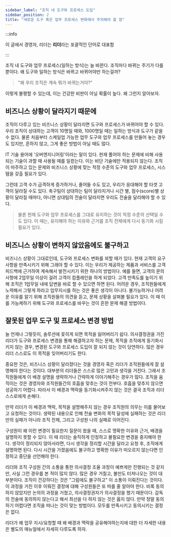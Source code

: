```yaml
---
sidebar_label: "조직 내 도구와 프로세스 도입"
sidebar_position: 2
title: "새로운 도구 혹은 업무 프로세스 변화에서 주의해야 할 점"
---
```


:::info

이 글에서 경영자, 리더는 **리더**라는 포괄적인 단어로 대표함

:::

조직 내 도구와 업무 프로세스(일하는 방식)는 늘 바뀐다. 조직마다 바뀌는 주기가 다를 뿐이다. 왜 도구와 일하는 방식은 바뀌고 바뀌어야만 하는걸까?

> "왜 우리 조직은 계속 뭐가 바뀌는거야?"

이렇게 불평할 수 있는데, 이는 건강한 비판이 아닐 확률이 높다. 왜 그런지 알아보자.

## 비즈니스 상황이 달라지기 때문에

조직이 다루고 있는 비즈니스 상황이 달라지면 도구와 프로세스가 바뀌어야 할 수 있다. 우리 조직이 상대하는 고객이 10명일 때와, 1000명일 때는 일하는 방식과 도구가 같을 수 없다. 물론 처음부터 스케일업 가능한 업무 도구와 업무 프로세스를 만들어 놓는 경우도 있지만, 흔하지 않고, 그게 좋은 방법이 아닐 때도 많다.

IT 기술 용어에 '오버엔지니어링'이라는 말이 있다. 현재 풀어야 하는 문제에 비해 사용되는 기술이 과할 때 사용될 때를 일컫는다. 이는 비단 기술에만 적용되지 않는다. 조직이 마주하고 있는 문제와 비즈니스 상황에 맞는 적정 수준의 도구와 업무 프로세스, 시스템을 갖출 필요가 있다.

그런데 고객 수가 급격하게 증가하거나, 줄어들 수도 있고, 우리가 응대해야 할 타겟 고객이 달라질 수도 있다. 축구팀이 상대하는 팀이 달라지거나 시간 별, 점수(score)별 상황이 달라질 때마다, 아니면 상대팀의 전술이 달라지면 우리도 전술을 달리해야 할 수 있다.

> 물론 현재 도구와 업무 프로세스를 그대로 유지하는 것이 적정 수준의 선택일 수도 있다. 이 때는, 유지해야 하는 이유와 근거를 조직 전체에게 다시 동기화 시킬 필요가 있다.

## 비즈니스 상황이 변하지 않았음에도 불구하고

비즈니스 상황이 그대로인데, 도구와 프로세스 변화를 꾀할 때가 있다. 현재 고객의 요구사항을 만족시키기 위해 그래야 할 수 있다. 이는 우리가 제공하는 제품과 서비스를 고객 피드백에 근거하여 계속해서 발전시키기 위한 하나의 방법이다. 예를 들면, 고객의 문의사항에 2업무일 이상이 걸려 고객이 컴플레인을 하게 되었다. 고객 만족도를 높이기 위해 조직은 1업무일 내에 답변을 바로 할 수 있으면 하면 된다. 어려운 경우, 조직원들에게 노력해서 그렇게 하라고 업무지시를 하는 것은 좋은 생각이 아니다. 불가능하거나 어려운 이유를 알기 위해 조직원들의 의견을 듣고, 문제 상황을 살펴볼 필요가 있다. 이 때 이를 가능케하기 위해 도구와 프로세스를 바꾸는 것이 흔한 문제 해결 방법이다.

## 잘못된 업무 도구 및 프로세스 변경 방법

늘 언제나 그렇듯이, 솔루션에 꽂히게 되면 목적을 잃어버리기 쉽다. 의사결정권을 가진 리더가 도구와 프로세스 변경을 통해 해결하고자 하는 문제, 목적을 조직에게 동기화시키지 않는 경우, 변경된 도구와 프로세스 도입이 잘 되지 않는 것이 당연하다. 많은 경우 리더 스스로도 이 목적을 잊어버리기도 한다.

중요한 것은, 비즈니스 상황이 달라졌다는 것을 경영자 혹은 리더가 조직원들에게 잘 설명해야 한다는 것이다. 대부분의 리더들은 스스로 많은 고민과 생각을 거친다. 그래서 조직원들에게 이 배경 설명을 생략하거나 간략하게 이야기해주는 경우가 많다. 조직을 움직이는 것은 경영자와 조직원들간의 호흡을 맞추는 것이 전부다. 호흡을 맞추지 않으면 성공하기 어렵다. 따라서 이 배경과 맥락을 동기화시켜주지 않는 것은 결국 조직과 리더 스스로에게 손해다.

만약 리더가 이 배경과 맥락, 목적을 설명해주지 않는 경우 조직원의 의무는 이를 물어보고 요청하는 것이다. 생략된 내용으로 인해 전술 변화의 목적 달성에 실패하는 것은 리더만의 실패가 아니라 조직 전체, 그리고 구성원 나의 실패로 이어진다.

구성원이 왜 이런 변경이 필요한지 질문이 왔을 때, 스스로 명확한 이유와 근거, 배경을 설명하지 못할 수 있다. 이 때 리더는 솔직하게 인정하고 불필요한 변경을 중지해야 한다. 생각이 정리되지 않아서라면, 다시 생각을 정리할 시간을 달라고 요청 후, 조직에게 설명하면 된다. 다시 시간을 가졌음에도 불구하고 명확한 이유가 떠오르지 않는다면 인정하고 중단을 선언해야 한다.

리더와 조직 구성원 간의 소통을 통한 의사결정 조율 과정이 예쁘게만 진행되는 것 같지만, 사실 그런 경우를 본 적이 많지 않다. 많은 경우 거칠고, 불만도 터져나오는 것이 대부분이다. 조직이 건강하다는 것은 "그럼에도 불구하고" 이 소통이 이뤄진다는 것이다. 이 과정을 거친 이후 이뤄진 결정에 대해 구성원들은 또 따를 줄 알아야 한다. 비록 동의하지 않았지만 논의의 과정을 거쳤고, 의사결정권자가 의사결정을 했기 때문이다. 감독의 전술에 동의하지 않는다고 해서 최선을 다 하지 않는 것은 옳지 않다. 만약 정말 동의하기 어렵다면 조직을 떠나는 것이 맞는 방법이다. 모두를 만족시키고 동의시키는 결정은 없다.

리더가 왜 업무 지시/요청할 때 왜 배경과 맥락을 공유해야하는지에 대한 더 자세한 내용은 별도의 매뉴얼에서 자세히 다루도록 하자.

